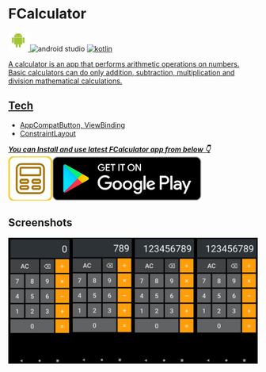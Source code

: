 # FCalculator

<p>
<a href="https://developer.android.com" target="_blank" rel="noreferrer"> <img src="https://raw.githubusercontent.com/devicons/devicon/master/icons/android/android-original-wordmark.svg" alt="android" width="40" height="40"/> </a>
<img src="https://upload.wikimedia.org/wikipedia/commons/9/95/Android_Studio_Icon_3.6.svg" alt="android studio" width="40" height="40"/>
 <a href="https://kotlinlang.org" target="_blank" rel="noreferrer"> <img src="https://www.vectorlogo.zone/logos/kotlinlang/kotlinlang-icon.svg" alt="kotlin" width="40" height="40"/>
 </p>
 
A calculator is an app that performs arithmetic operations on numbers. Basic calculators can do only addition, subtraction, multiplication and division mathematical calculations.

## Tech

-   AppCompatButton, ViewBinding
-   ConstraintLayout

**_You can Install and use latest FCalculator app from below 👇_** <br> [<img src="screenshots/logo.png" height="89" /><img src="../GetItOnGooglePlay.png" height="89" />](https://play.google.com/store/apps/details?id=ca.bnnguyen.fcalculator)

## Screenshots

<p float="left">
  <img src="screenshots/1.png" width="1120" style="border:5px white;"/>
</p>

